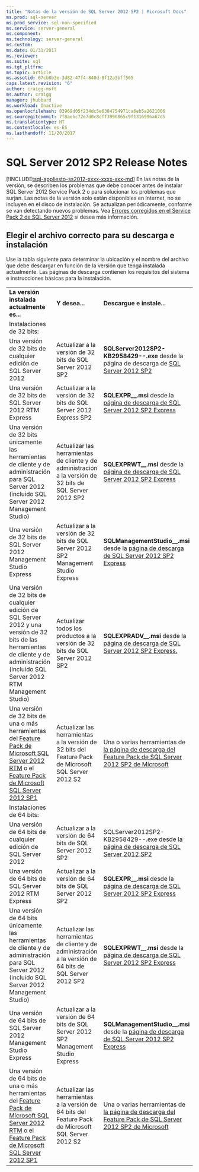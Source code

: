 ```yaml
---
title: "Notas de la versión de SQL Server 2012 SP2 | Microsoft Docs"
ms.prod: sql-server
ms.prod_service: sql-non-specified
ms.service: server-general
ms.component: 
ms.technology: server-general
ms.custom: 
ms.date: 01/31/2017
ms.reviewer: 
ms.suite: sql
ms.tgt_pltfrm: 
ms.topic: article
ms.assetid: 67cb8b3e-3d82-47f4-840d-0f12a3bff565
caps.latest.revision: "6"
author: craigg-msft
ms.author: craigg
manager: jhubbard
ms.workload: Inactive
ms.openlocfilehash: 83969d05f234dc5e6384754971ca6eb5a2621006
ms.sourcegitcommit: 7f8aebc72e7d0c8cff3990865c9f1316996a67d5
ms.translationtype: HT
ms.contentlocale: es-ES
ms.lasthandoff: 11/20/2017
---
```

# <a name="sql-server-2012-sp2-release-notes"></a>SQL Server 2012 SP2 Release Notes
[!INCLUDE[tsql-appliesto-ss2012-xxxx-xxxx-xxx-md](../includes/tsql-appliesto-ss2012-xxxx-xxxx-xxx-md.md)] En las notas de la versión, se describen los problemas que debe conocer antes de instalar SQL Server 2012 Service Pack 2 o para solucionar los problemas que surjan. Las notas de la versión solo están disponibles en Internet, no se incluyen en el disco de instalación. Se actualizan periódicamente, conforme se van detectando nuevos problemas. Vea [Errores corregidos en el Service Pack 2 de SQL Server 2012](http://support.microsoft.com/KB/2958429) si desea más información.  
  
## <a name="choose-the-correct-file-to-download-and-install"></a>Elegir el archivo correcto para su descarga e instalación  
Use la tabla siguiente para determinar la ubicación y el nombre del archivo que debe descargar en función de la versión que tenga instalada actualmente. Las páginas de descarga contienen los requisitos del sistema e instrucciones básicas para la instalación.  
  
||||  
|-|-|-|  
|**La versión instalada actualmente es...**|**Y desea...**|**Descargue e instale...**|  
|Instalaciones de 32 bits:|||  
|Una versión de 32 bits de cualquier edición de SQL Server 2012|Actualizar a la versión de 32 bits de SQL Server 2012 SP2|**SQLServer2012SP2-KB2958429-**<arch>**-**<lang id>**.exe** desde la página de descarga de [SQL Server 2012 SP2](http://go.microsoft.com/fwlink/?LinkID=401006)|  
|Una versión de 32 bits de SQL Server 2012 RTM Express|Actualizar a la versión de 32 bits de SQL Server 2012 Express SP2|**SQLEXPR_**<arch>**_**<lang>**.msi** desde la [página de descarga de SQL Server 2012 SP2 Express](http://go.microsoft.com/fwlink/?LinkID=401007)|  
|Una versión de 32 bits únicamente las herramientas de cliente y de administración para SQL Server 2012 (incluido SQL Server 2012 Management Studio)|Actualizar las herramientas de cliente y de administración a la versión de 32 bits de SQL Server 2012 SP2|**SQLEXPRWT_**<arch>**_**<lang>**.msi** desde la [página de descarga de SQL Server 2012 SP2 Express](http://go.microsoft.com/fwlink/?LinkID=401007)|  
|Una versión de 32 bits de SQL Server 2012 Management Studio Express|Actualizar a la versión de 32 bits de SQL Server 2012 SP2 Management Studio Express|**SQLManagementStudio_**<arch>**_**<lang>**.msi** desde la [página de descarga de SQL Server 2012 SP2 Express](http://go.microsoft.com/fwlink/?LinkID=401007)|  
|Una versión de 32 bits de cualquier edición de SQL Server 2012 y una versión de 32 bits de las herramientas de cliente y de administración (incluido SQL Server 2012 RTM Management Studio)|Actualizar todos los productos a la versión de 32 bits de SQL Server 2012 SP2|**SQLEXPRADV_**<arch>**_**<lang>**.msi** desde la [página de descarga de SQL Server 2012 SP2 Express.](http://go.microsoft.com/fwlink/?LinkID=401007)|  
|Una versión de 32 bits de una o más herramientas del [Feature Pack de Microsoft SQL Server 2012 RTM](http://www.microsoft.com/download/details.aspx?id=29065) o el [Feature Pack de Microsoft SQL Server 2012 SP1](http://go.microsoft.com/fwlink/p/?LinkID=268266)|Actualizar las herramientas a la versión de 32 bits del Feature Pack de Microsoft SQL Server 2012 S2|Una o varias herramientas de [la página de descarga del Feature Pack de SQL Server 2012 SP2 de Microsoft](http://go.microsoft.com/fwlink/?LinkID=401008)|  
|Instalaciones de 64 bits:|||  
|Una versión de 64 bits de cualquier edición de SQL Server 2012|Actualizar a la versión de 64 bits de SQL Server 2012 SP2|SQLServer2012SP2-KB2958429-<arch>-<langid>.exe desde la [página de descarga de SQL Server 2012 SP2](http://go.microsoft.com/fwlink/?LinkID=401006)|  
|Una versión de 64 bits de SQL Server 2012 RTM Express|Actualizar a la versión de 64 bits de SQL Server 2012 SP2|**SQLEXPR_**<arch>**_**<lang>**.msi** desde la [página de descarga de SQL Server 2012 SP2 Express](http://go.microsoft.com/fwlink/?LinkID=401007)|  
|Una versión de 64 bits únicamente las herramientas de cliente y de administración para SQL Server 2012 (incluido SQL Server 2012 Management Studio)|Actualizar las herramientas de cliente y de administración a la versión de 64 bits de SQL Server 2012 SP2|**SQLEXPRWT_**<arch>**_**<lang>**.msi** desde la [página de descarga de SQL Server 2012 SP2 Express](http://go.microsoft.com/fwlink/?LinkID=401007)|  
|Una versión de 64 bits de SQL Server 2012 Management Studio Express|Actualizar a la versión de 64 bits de SQL Server 2012 SP2 Management Studio Express|**SQLManagementStudio_**<arch>**_**<lang>**.msi** desde la [página de descarga de SQL Server 2012 SP2 Express](http://go.microsoft.com/fwlink/?LinkID=401007)|  
|Una versión de 64 bits de una o más herramientas del [Feature Pack de Microsoft SQL Server 2012 RTM](http://www.microsoft.com/download/details.aspx?id=29065) o el [Feature Pack de Microsoft SQL Server 2012 SP1](http://go.microsoft.com/fwlink/p/?LinkID=268266)|Actualizar las herramientas a la versión de 64 bits del Feature Pack de Microsoft SQL Server 2012 S2|Una o varias herramientas de [la página de descarga del Feature Pack de SQL Server 2012 SP2 de Microsoft](http://go.microsoft.com/fwlink/?LinkID=401008)|  
  
